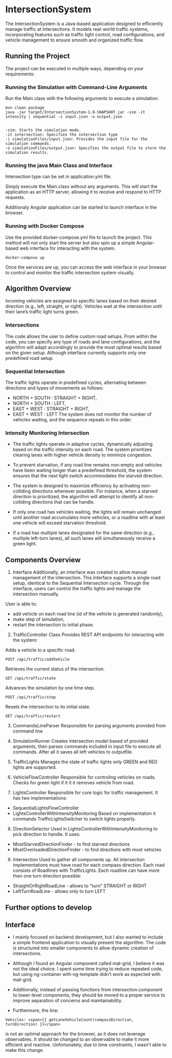 
# IntersectionSystem
The IntersectionSystem is a Java-based application designed to efficiently manage traffic at intersections. It models real-world traffic systems, incorporating features such as traffic light control, road configurations, and vehicle management to ensure smooth and organized traffic flow.

## Running the Project
The project can be executed in multiple ways, depending on your requirements:

### Running the Simulation with Command-Line Arguments
Run the Main.class with the following arguments to execute a simulation:

```shell
mvn clean package
java -jar target/IntersectionSystem-1.0-SNAPSHOT.jar -sim -it intensity | sequential -i input.json -o output.json


-sim: Starts the simulation mode.
-it intersection: Specifies the intersection type
-i simulationFiles/input.json: Provides the input file for the simulation commands.
-o simulationFiles/output.json: Specifies the output file to store the simulation results.
```

### Running the java Main Class and Interface
Intersection type can be set in application.yml file.

Simply execute the Main.class without any arguments. This will start the application as an HTTP server, allowing it to receive and respond to HTTP requests.

Additionaly Angular application can be started to launch interface in the browser.

### Running with Docker Compose
Use the provided docker-compose.yml file to launch the project. This method will not only start the server but also spin up a simple Angular-based web interface for interacting with the system.

```shell
docker-compose up
```
Once the services are up, you can access the web interface in your browser to control and monitor the traffic intersection system visually.


## Algorithm Overview
Incoming vehicles are assigned to specific lanes based on their desired direction (e.g., left, straight, or right).
Vehicles wait at the intersection until their lane’s traffic light turns green.

### Intersections
The code allows the user to define custom road setups. From within the code, you can specify any type of roads and lane configurations, and the algorithm will adapt accordingly to provide the most optimal results based on the given setup. Although interface currently supports only one predefined road setup.

### Sequential Intersection
The traffic lights operate in predefined cycles, alternating between directions and types of movements as follows:
- NORTH + SOUTH : STRAIGHT + RIGHT,
- NORTH + SOUTH : LEFT,
- EAST + WEST : STRAIGHT + RIGHT,
- EAST + WEST : LEFT
  The system does not monitor the number of vehicles waiting, and the sequence repeats in this order.
### Intensity Monitoring Intersection
- The traffic lights operate in adaptive cycles, dynamically adjusting based on the traffic intensity on each road. The system prioritizes clearing lanes with higher vehicle density to minimize congestion.

- To prevent starvation, if any road line remains non-empty and vehicles have been waiting longer than a predefined threshold, the system ensures that the next light switch accommodates the starved direction.

- The system is designed to maximize efficiency by activating non-colliding directions whenever possible. For instance, when a starved direction is prioritized, the algorithm will attempt to identify all non-colliding directions that can be handle.

- If only one road has vehicles waiting, the lights will remain unchanged until another road accumulates more vehicles, or a roadline with at least one vehicle will exceed starvation threshold.

- If a road has multiple lanes designated for the same direction (e.g., multiple left-turn lanes), all such lanes will simultaneously receive a green light.


## Components Overview
1. Interface
   Additionally, an interface was created to allow manual management of the intersection. This interface supports a single road setup, identical to the Sequential Intersection cycle. Through the interface, users can control the traffic lights and manage the intersection manually.

User is able to:
- add vehicle on each road line (id of the vehicle is generated randomly),
- make step of simulation,
- restart the intersection to initial phase.

2. TrafficController Class
   Provides REST API endpoints for interacting with the system:

Adds a vehicle to a specific road.
```
POST /api/traffic/addVehicle
```
Retrieves the current status of the intersection.
```
GET /api/traffic/state
```
Advances the simulation by one time step.
```
POST /api/traffic/step
```
Resets the intersection to its initial state.
```
GET /api/traffic/restart
```

3. CommandsLineParser
   Responsible for parsing arguments provided from command line

4. SimulationRunner
   Creates intersection model based of provided arguments, then parses commands included in input file to execute all commands. After all it saves all left vehicles to outputfile.

5. TrafficLights
   Manages the state of traffic lights only GREEN and RED lights are supported.

6. VehicleFlowController
   Responsible for controling vehicles on roads. Checks for green light if it it it removes vehicle from road.

7. LightsController
   Responsible for core logic for traffic management. It has two implementations:
- SequentialLightsFlowController
- LightsControllerWithIntensityMonitoring
  Based on implementation it commands TrafficLightsSwitcher to switch lights properly.

8. DirectionSelector
   Used in LightsControllerWithIntensityMonitoring to pick direction to handle. It uses:
- MostStarvedDirectionFinder - to find starved directions
- MostOverloadedDirectionFinder - to find directions with most vehicles

9. Intersection
   Used to gather all components up. All intersection implementations must have road for each compass direction. Each road consists of Roadlines with TrafficLights. Each roadline can have more then one turn direction possible:
- StraightOrRightRoadLine - allows to "turn" STRAIGHT or RIGHT
- LeftTurnRoadLine - allows only to turn LEFT


## Further options to develop
## Interface
- I mainly focused on backend development, but I also wanted to include a simple frontend application to visually present the algorithm. The code is structured into smaller components to allow dynamic creation of intersections.

- Although I found an Angular component called mat-grid, I believe it was not the ideal choice. I spent some time trying to reduce repeated code, but using ng-container with ng-template didn’t work as expected with mat-grid.

- Additionally, instead of passing functions from intersection.component to lower-level components, they should be moved to a proper service to improve separation of concerns and maintainability.

- Furthermore, the line:

```
Vehicles: <span>{{ getLaneVehicleCount(compassDirection, turnDirection) }}</span>
```
is not an optimal approach for the browser, as it does not leverage observables. It should be changed to an observable to make it more efficient and reactive. Unfortunately, due to time constraints, I wasn’t able to make this change.